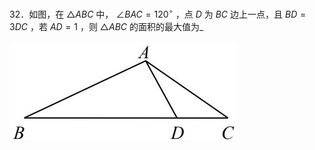 32．如图，在 $\triangle A B C$ 中， $\angle B A C = 1 2 0 ^ { \circ }$ ，点 $D$ 为 $B C$ 边上一点，且 $B D { = } 3 D C$ ，若 $A D { = } 1$ ，则 $\triangle A B C$ 的面积的最大值为_

![](<../../qs_image_DB/专题2-3_八种隐圆类最值问题，圆来如此简单（解析版）/b310dca335439406319c157988b9ffda84e9246c284e88c8160b3a7294c1af4f.jpg>)
